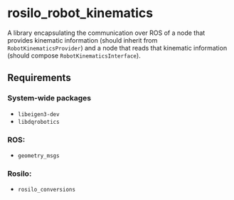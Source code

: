 # rosilo_robot_kinematics

A library encapsulating the communication over ROS of a node that provides kinematic information (should inherit from `RobotKinematicsProvider`) and a node that reads that kinematic information (should compose `RobotKinematicsInterface`).

## Requirements

### System-wide packages
- `libeigen3-dev`
- `libdqrobotics`

### ROS:
- `geometry_msgs`

### Rosilo:
- `rosilo_conversions`
